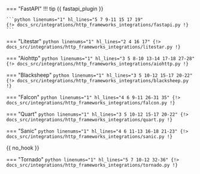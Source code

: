 === "FastAPI"
    !!! tip
        {{ fastapi_plugin }}

    ```python linenums="1" hl_lines="5 7 9-11 15 17 19"
    {!> docs_src/integrations/http_frameworks_integrations/fastapi.py !}
    ```

=== "Litestar"
    ```python linenums="1" hl_lines="2 4 16 17"
    {!> docs_src/integrations/http_frameworks_integrations/litestar.py !}
    ```

=== "Aiohttp"
    ```python linenums="1" hl_lines="3 5 8-10 13-14 17-18 27-28"
    {!> docs_src/integrations/http_frameworks_integrations/aiohttp.py !}
    ```

=== "Blacksheep"
    ```python linenums="1" hl_lines="3 5 10-12 15-17 20-22"
    {!> docs_src/integrations/http_frameworks_integrations/blacksheep.py !}
    ```

=== "Falcon"
    ```python linenums="1" hl_lines="4 6 9-11 26-31 35"
    {!> docs_src/integrations/http_frameworks_integrations/falcon.py !}
    ```

=== "Quart"
    ```python linenums="1" hl_lines="3 5 10-12 15-17 20-22"
    {!> docs_src/integrations/http_frameworks_integrations/quart.py !}
    ```

=== "Sanic"
    ```python linenums="1" hl_lines="4 6 11-13 16-18 21-23"
    {!> docs_src/integrations/http_frameworks_integrations/sanic.py !}
    ```

{{ no_hook }}

=== "Tornado"
    ```python linenums="1" hl_lines="5 7 10-12 32-36"
    {!> docs_src/integrations/http_frameworks_integrations/tornado.py !}
    ```
